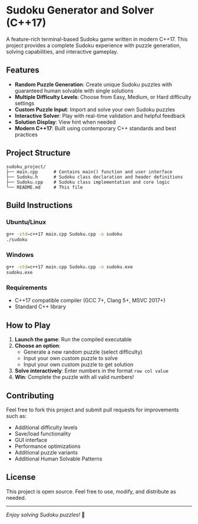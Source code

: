 # Sudoku Generator and Solver (C++17)

A feature-rich terminal-based Sudoku game written in modern C++17. This project provides a complete Sudoku experience with puzzle generation, solving capabilities, and interactive gameplay.

## Features

- **Random Puzzle Generation**: Create unique Sudoku puzzles with guaranteed human solvable with single solutions
- **Multiple Difficulty Levels**: Choose from Easy, Medium, or Hard difficulty settings
- **Custom Puzzle Input**: Import and solve your own Sudoku puzzles
- **Interactive Solver**: Play with real-time validation and helpful feedback
- **Solution Display**: View hint when needed
- **Modern C++17**: Built using contemporary C++ standards and best practices

## Project Structure

```
sudoku_project/
├── main.cpp      # Contains main() function and user interface
├── Sudoku.h      # Sudoku class declaration and header definitions
├── Sudoku.cpp    # Sudoku class implementation and core logic
└── README.md     # This file
```

## Build Instructions

### Ubuntu/Linux
```bash
g++ -std=c++17 main.cpp Sudoku.cpp -o sudoku
./sudoku
```

### Windows
```cmd
g++ -std=c++17 main.cpp Sudoku.cpp -o sudoku.exe
sudoku.exe
```

### Requirements
- C++17 compatible compiler (GCC 7+, Clang 5+, MSVC 2017+)
- Standard C++ library

## How to Play

1. **Launch the game**: Run the compiled executable
2. **Choose an option**:
   - Generate a new random puzzle (select difficulty)
   - Input your own custom puzzle to solve
   - Input your own custom puzzle to get solution
3. **Solve interactively**: Enter numbers in the format `row col value`
4. **Win**: Complete the puzzle with all valid numbers!

## Contributing

Feel free to fork this project and submit pull requests for improvements such as:
- Additional difficulty levels
- Save/load functionality
- GUI interface
- Performance optimizations
- Additional puzzle variants
- Additional Human Solvable Patterns

## License

This project is open source. Feel free to use, modify, and distribute as needed.

---

*Enjoy solving Sudoku puzzles!* 🧩
